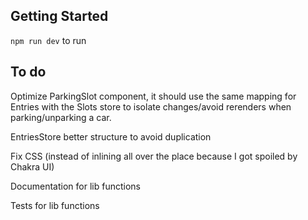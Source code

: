 ## Getting Started

`npm run dev` to run

## To do

Optimize ParkingSlot component, it should use the same mapping for Entries with the Slots store to isolate changes/avoid rerenders when parking/unparking a car.

EntriesStore better structure to avoid duplication

Fix CSS (instead of inlining all over the place because I got spoiled by Chakra UI)

Documentation for lib functions

Tests for lib functions
